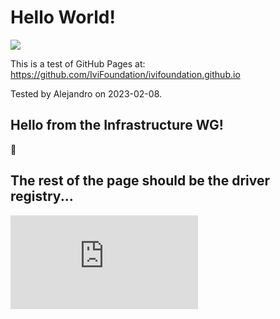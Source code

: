 
# Hello World!

![](https://www.ivifoundation.org/images/logo_ivi.gif)

This is a test of GitHub Pages at: <https://github.com/IviFoundation/ivifoundation.github.io>

Tested by Alejandro on 2023-02-08.

## Hello from the Infrastructure WG!

👏

## The rest of the page should be the driver registry...

<!--<iframe src="https://www.ivifoundation.org/registered_drivers/driver_registry.aspx" title="Driver Registry" style="width: 90vw; height: 100vh; border: none;"></iframe>-->

<div id="container">
  <iframe id="content" src="https://www.ivifoundation.org/registered_drivers/driver_registry.aspx" title="Driver Registry" style="border: none;" onload="resize()"></iframe>
</div>
<script>
  function resize() {
    var container = document.getElementById("container");
    var content = document.getElementById("content");
    container.style.height = content.contentWindow.document.body.scrollHeight + "px";
    container.style.width = content.contentWindow.document.body.scrollWidth + "px";
  }
</script>
